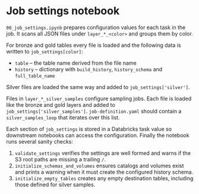 # Job settings notebook

`00_job_settings.ipynb` prepares configuration values for each task in the job. It scans all JSON files under `layer_*_<color>` and groups them by color.

For bronze and gold tables every file is loaded and the following data is written to `job_settings[color]`:

- `table` – the table name derived from the file name
- `history` – dictionary with `build_history`, `history_schema` and `full_table_name`

Silver files are loaded the same way and added to `job_settings['silver']`.

Files in `layer_*_silver_samples` configure sampling jobs. Each file is loaded
like the bronze and gold layers and added to `job_settings['silver_samples']`.
`job-definition.yaml` should contain a `silver_samples_loop` that iterates over
this list.

Each section of `job_settings` is stored in a Databricks task value so downstream notebooks can access the configuration.
Finally the notebook runs several sanity checks:

1. `validate_settings` verifies the settings are well formed and warns if the
   S3 root paths are missing a trailing `/`.
2. `initialize_schemas_and_volumes` ensures catalogs and volumes exist and
   prints a warning when it must create the configured history schema.
3. `initialize_empty_tables` creates any empty destination tables, including
   those defined for silver samples.
